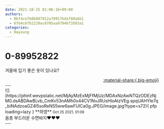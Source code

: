 ```yaml
---
date: 2021-10-25 01:06:16+09:00
authors:
  - 8bf4ce7b0b087912a70917bdaf80a6b1
  - 67b4c6fb2220ac6705aa97046f3503a1
categories:
  - Hayoung
---
```


# 0-89952822

<div class="post-container" markdown="1">
<div class="content-container md-sidebar__scrollwrap" markdown="1">

겨울에 입기 좋은 옷이 있나요?

</div>
</div>

<div style="text-align: right;" markdown="1">
<a href="https://weverse.io/fromis9/fanpost/0-89952822" style="text-align: right;">:material-share:{.big-emoji}</a>
</div>
---

<div class="comments-container md-sidebar__scrollwrap" markdown="1">
<div class="comment" markdown="1">
<div class='id-container' markdown="1">
![](https://phinf.wevpstatic.net/MjAyMzExMjFfMjUz/MDAxNzAwNTQzODEzNjM0.dsABDAwBLvb_CmKv53nAMh0x44CV1NvJRUsHloAtzVEg.spqUAHYle7q_biNAdzoaGZ4l5soReNS5ww6awFUlCa0g.JPEG/image.jpg?type=s72){ pfp loading=lazy }
**<span class="artist">하영</span>** <small>Oct 25 2021, 01:09</small><br>
</div>
<div class='comment-body' markdown="1">
옴총 부드러운 수면바지♥️♥️♥️
</div>
</div>
</div>
---
